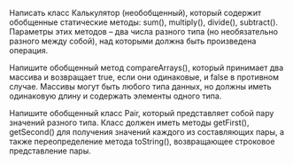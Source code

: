 Написать класс Калькулятор (необобщенный), который содержит 
обобщенные статические методы: 
        sum(), multiply(), divide(), subtract(). 
Параметры этих методов – два числа разного типа 
(но необязательно разного между собой), 
над которыми должна быть произведена операция.

Напишите обобщенный метод compareArrays(), который принимает 
два массива и возвращает true, если они одинаковые, и false 
в противном случае. Массивы могут быть любого типа данных, 
но должны иметь одинаковую длину и содержать элементы одного типа.

Напишите обобщенный класс Pair, который представляет собой 
пару значений разного типа. Класс должен иметь методы 
        getFirst(), getSecond() 
для получения значений каждого из составляющих пары, 
а также переопределение метода toString(), 
возвращающее строковое представление пары.
